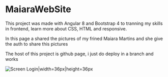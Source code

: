 # MaiaraWebSite

This project was made with Angular 8 and Bootstrap 4 to tranning my skills in frontend, learn more about CSS, HTML and responsive.

In this page a shared the pictures of my frined Maiara Martins and she give the auth to share this pictures 


The host of this project is github page, i just do deploy in a branch and works

![Screen Login|width=36px|height=36px](https://raw.githubusercontent.com/LuccasTraumer/mmartins/master/imgs/desktop-feed.jpg)
